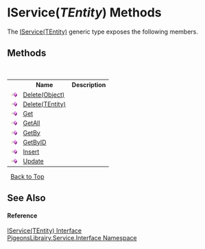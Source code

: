# IService(*TEntity*) Methods
 

The <a href="2968df4d-a1dc-aae6-f9e7-e1e48a569370">IService(TEntity)</a> generic type exposes the following members.


## Methods
&nbsp;<table><tr><th></th><th>Name</th><th>Description</th></tr><tr><td>![Public method](media/pubmethod.gif "Public method")</td><td><a href="6a01e81d-dc8f-a21a-91b5-75a8a5e20f4e">Delete(Object)</a></td><td /></tr><tr><td>![Public method](media/pubmethod.gif "Public method")</td><td><a href="792a7ee0-17a6-f90e-1739-9f31bbdd06df">Delete(TEntity)</a></td><td /></tr><tr><td>![Public method](media/pubmethod.gif "Public method")</td><td><a href="d04f0828-3830-2dfc-1325-d8f39c234585">Get</a></td><td /></tr><tr><td>![Public method](media/pubmethod.gif "Public method")</td><td><a href="95cd3221-68c4-985c-e8dd-637a5b0d3a37">GetAll</a></td><td /></tr><tr><td>![Public method](media/pubmethod.gif "Public method")</td><td><a href="99e72a5f-f617-96e1-79ad-c9fcb156ec79">GetBy</a></td><td /></tr><tr><td>![Public method](media/pubmethod.gif "Public method")</td><td><a href="20a19681-7426-f82b-da04-61553c0a4f90">GetByID</a></td><td /></tr><tr><td>![Public method](media/pubmethod.gif "Public method")</td><td><a href="26bd1709-1edb-7e11-bb20-2142f12b3a56">Insert</a></td><td /></tr><tr><td>![Public method](media/pubmethod.gif "Public method")</td><td><a href="869e540f-e1c5-7415-1be7-070c75087990">Update</a></td><td /></tr></table>&nbsp;
<a href="#iservice(*tentity*)-methods">Back to Top</a>

## See Also


#### Reference
<a href="2968df4d-a1dc-aae6-f9e7-e1e48a569370">IService(TEntity) Interface</a><br /><a href="b0fc0eda-b7b1-0d3d-2267-0fd4766ff20d">PigeonsLibrairy.Service.Interface Namespace</a><br />